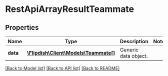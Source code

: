 # RestApiArrayResultTeammate

## Properties
Name | Type | Description | Notes
------------ | ------------- | ------------- | -------------
**data** | [**\Flipdish\Client\Models\Teammate[]**](Teammate.md) | Generic data object. | 

[[Back to Model list]](../README.md#documentation-for-models) [[Back to API list]](../README.md#documentation-for-api-endpoints) [[Back to README]](../README.md)


